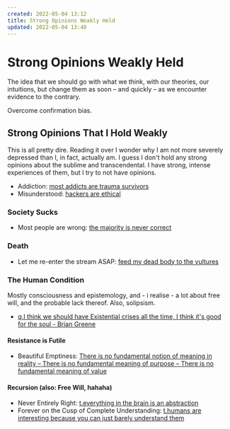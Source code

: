 ```yaml
---
created: 2022-05-04 13:12
title: Strong Opinions Weakly Held
updated: 2022-05-04 13:48
---
```

   
# Strong Opinions Weakly Held   
   
The idea that we should go with what we think, with our theories, our intuitions, but change them as soon – and quickly – as we encounter evidence to the contrary.   
   
Overcome confirmation bias.     
   
## Strong Opinions That I Hold Weakly   
This is all pretty dire. Reading it over I wonder why I am not more severely depressed than I, in fact, actually am. I guess I don't hold any strong opinions about the sublime and transcendental. I have strong, intense experiences of them, but I try to not have opinions.   
   
   
- Addiction: [most addicts are trauma survivors](./most%20addicts%20are%20trauma%20survivors.md)   
- Misunderstood: [hackers are ethical](./hackers%20are%20ethical.md)   
   
### Society Sucks   
   
- Most people are wrong: [the majority is never correct](./the%20majority%20is%20never%20correct.md)   
   
   
### Death   
   
- Let me re-enter the stream ASAP: [feed my dead body to the vultures](./feed%20my%20dead%20body%20to%20the%20vultures.md)   
   
   
### The Human Condition   
Mostly consciousness and epistemology, and - i realise - a lot about free will, and the probable lack thereof. Also, solipsism.   
   
   
- [q.I think we should have Existential crises all the time, I think it's good for the soul - Brian Greene](./q.I%20think%20we%20should%20have%20Existential%20crises%20all%20the%20time%2C%20I%20think%20it%27s%20good%20for%20the%20soul%20-%20Brian%20Greene.md)   
   
#### Resistance is Futile   
   
- Beautiful Emptiness: [There is no fundamental notion of meaning in reality – There is no fundamental meaning of purpose – There is no fundamental meaning of value](./There%20is%20no%20fundamental%20notion%20of%20meaning%20in%20reality%20%E2%80%93%20There%20is%20no%20fundamental%20meaning%20of%20purpose%20%E2%80%93%20There%20is%20no%20fundamental%20meaning%20of%20value.md)   
   
#### Recursion (also: Free Will, hahaha)   
   
- Never Entirely Right: [t.everything in the brain is an abstraction](./t.everything%20in%20the%20brain%20is%20an%20abstraction.md)   
- Forever on the Cusp of  Complete Understanding: [t.humans are interesting because you can just barely understand them](./t.humans%20are%20interesting%20because%20you%20can%20just%20barely%20understand%20them.md)